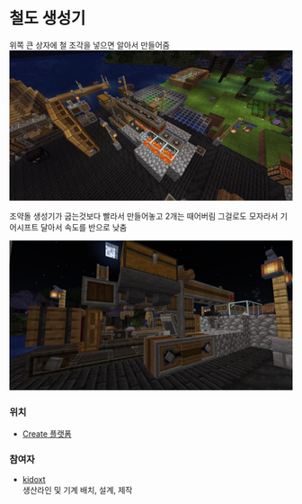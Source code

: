 # 철도 생성기

위쪽 큰 상자에 철 조각을 넣으면 알아서 만들어줌
![asdf](../../asset/systems/rail_generator/main.jpg)

조약돌 생성기가 굽는것보다 빨라서 만들어놓고 2개는 때어버림
그걸로도 모자라서 기어시프트 달아서 속도를 반으로 낮춤

![asdf](../../asset/systems/rail_generator/sub1.jpg)

### 위치
<!-- tag_source_open:link_list:building_spot -->
- [Create 플랫폼](../buildings/create_platform.md)
<!-- tag_close -->

### 참여자
<!-- tag_source_open:link_list:member_contribute -->
- [kidoxt](../members/kidoxt.md)  
생산라인 및 기계 배치, 설계, 제작
<!-- tag_close-->